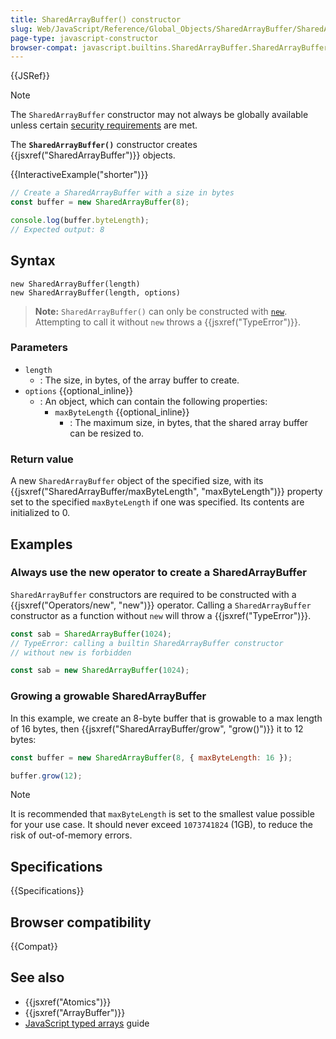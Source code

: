 ```yaml
---
title: SharedArrayBuffer() constructor
slug: Web/JavaScript/Reference/Global_Objects/SharedArrayBuffer/SharedArrayBuffer
page-type: javascript-constructor
browser-compat: javascript.builtins.SharedArrayBuffer.SharedArrayBuffer
---
```


{{JSRef}}

> [!NOTE]
> The `SharedArrayBuffer` constructor may not always be globally available unless certain [security requirements](/en-US/docs/Web/JavaScript/Reference/Global_Objects/SharedArrayBuffer#security_requirements) are met.

The **`SharedArrayBuffer()`** constructor creates {{jsxref("SharedArrayBuffer")}} objects.

{{InteractiveExample("shorter")}}

```js interactive-example
// Create a SharedArrayBuffer with a size in bytes
const buffer = new SharedArrayBuffer(8);

console.log(buffer.byteLength);
// Expected output: 8

```

## Syntax

```js-nolint
new SharedArrayBuffer(length)
new SharedArrayBuffer(length, options)
```

> **Note:** `SharedArrayBuffer()` can only be constructed with [`new`](/en-US/docs/Web/JavaScript/Reference/Operators/new). Attempting to call it without `new` throws a {{jsxref("TypeError")}}.

### Parameters

- `length`
  - : The size, in bytes, of the array buffer to create.
- `options` {{optional_inline}}
  - : An object, which can contain the following properties:
    - `maxByteLength` {{optional_inline}}
      - : The maximum size, in bytes, that the shared array buffer can be resized to.

### Return value

A new `SharedArrayBuffer` object of the specified size, with its {{jsxref("SharedArrayBuffer/maxByteLength", "maxByteLength")}} property set to the specified `maxByteLength` if one was specified. Its contents are
initialized to 0.

## Examples

### Always use the new operator to create a SharedArrayBuffer

`SharedArrayBuffer` constructors are required to be constructed with a
{{jsxref("Operators/new", "new")}} operator. Calling a `SharedArrayBuffer`
constructor as a function without `new` will throw a {{jsxref("TypeError")}}.

```js example-bad
const sab = SharedArrayBuffer(1024);
// TypeError: calling a builtin SharedArrayBuffer constructor
// without new is forbidden
```

```js example-good
const sab = new SharedArrayBuffer(1024);
```

### Growing a growable SharedArrayBuffer

In this example, we create an 8-byte buffer that is growable to a max length of 16 bytes, then {{jsxref("SharedArrayBuffer/grow", "grow()")}} it to 12 bytes:

```js
const buffer = new SharedArrayBuffer(8, { maxByteLength: 16 });

buffer.grow(12);
```

> [!NOTE]
> It is recommended that `maxByteLength` is set to the smallest value possible for your use case. It should never exceed `1073741824` (1GB), to reduce the risk of out-of-memory errors.

## Specifications

{{Specifications}}

## Browser compatibility

{{Compat}}

## See also

- {{jsxref("Atomics")}}
- {{jsxref("ArrayBuffer")}}
- [JavaScript typed arrays](/en-US/docs/Web/JavaScript/Guide/Typed_arrays) guide
